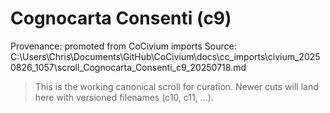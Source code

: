 # Cognocarta Consenti (c9)

Provenance: promoted from CoCivium imports
Source: C:\Users\Chris\Documents\GitHub\CoCivium\docs\cc\_imports\civium_20250826_1057\scroll_Cognocarta_Consenti_c9_20250718.md

> This is the working canonical scroll for curation. Newer cuts will land here with versioned filenames (c10, c11, …).



